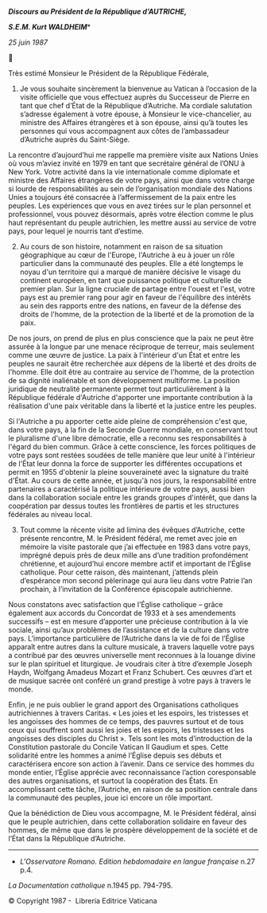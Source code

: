 ***Discours au Président de la République d’AUTRICHE,***

***S.E.M. Kurt WALDHEIM****

*25 juin 1987*



Très estimé Monsieur le Président de la République Fédérale,

1. Je vous souhaite sincèrement la bienvenue au Vatican à l’occasion de la visite officielle que vous effectuez auprès du Successeur de Pierre en tant que chef d’État de la République d’Autriche. Ma cordiale salutation s’adresse également à votre épouse, à Monsieur le vice-chancelier, au ministre des Affaires étrangères et à son épouse, ainsi qu’à toutes les personnes qui vous accompagnent aux côtes de l’ambassadeur d’Autriche auprès du Saint-Siège.

La rencontre d’aujourd’hui me rappelle ma première visite aux Nations Unies où vous m’aviez invité en 1979 en tant que secrétaire général de l’ONU à New York. Votre activité dans la vie internationale comme diplomate et ministre des Affaires étrangères de votre pays, ainsi que dans votre charge si lourde de responsabilités au sein de l’organisation mondiale des Nations Unies a toujours été consacrée à l’affermissement de la paix entre les peuples. Les expériences que vous en avez tirées sur le plan personnel et professionnel, vous pouvez désormais, après votre élection comme le plus haut représentant du peuple autrichien, les mettre aussi au service de votre pays, pour lequel je nourris tant d’estime.

2. Au cours de son histoire, notamment en raison de sa situation géographique au cœur de l'Europe, l'Autriche à eu à jouer un rôle particulier dans la communauté des peuples. Elle a été longtemps le noyau d'un territoire qui a marqué de manière décisive le visage du continent européen, en tant que puissance politique et culturelle de premier plan. Sur la ligne cruciale de partage entre l'ouest et l'est, votre pays est au premier rang pour agir en faveur de l'équilibre des intérêts au sein des rapports entre des nations, en faveur de la défense des droits de l'homme, de la protection de la liberté et de la promotion de la paix.

De nos jours, on prend de plus en plus conscience que la paix ne peut être assurée à la longue par une menace réciproque de terreur, mais seulement comme une œuvre de justice. La paix à l'intérieur d'un État et entre les peuples ne saurait être recherchée aux dépens de la liberté et des droits de l'homme. Elle doit être au contraire au service de l'homme, de la protection de sa dignité inaliénable et son développement multiforme. La position juridique de neutralité permanente permet tout particulièrement à la République fédérale d'Autriche d'apporter une importante contribution à la réalisation d'une paix véritable dans la liberté et la justice entre les peuples.

Si l'Autriche a pu apporter cette aide pleine de compréhension c'est que, dans votre pays, à la fin de la Seconde Guerre mondiale, en conservant tout le pluralisme d'une libre démocratie, elle a reconnu ses responsabilités à l'égard du bien commun. Grâce à cette conscience, les forces politiques de votre pays sont restées soudées de telle manière que leur unité à l'intérieur de l'État leur donna la force de supporter les différentes occupations et permit en 1955 d'obtenir la pleine souveraineté avec la signature du traité d'État. Au cours de cette année, et jusqu'à nos jours, la responsabilité entre partenaires a caractérisé la politique intérieure de votre pays, aussi bien dans la collaboration sociale entre les grands groupes d'intérêt, que dans la coopération par dessus toutes les frontières de partis et les structures fédérales au niveau local.

3. Tout comme la récente visite ad limina des évêques d’Autriche, cette présente rencontre, M. le Président fédéral, me remet avec joie en mémoire la visite pastorale que j’ai effectuée en 1983 dans votre pays, imprégné depuis près de deux mille ans d’une tradition profondément chrétienne, et aujourd’hui encore membre actif et important de l’Église catholique. Pour cette raison, dès maintenant, j’attends plein d’espérance mon second pèlerinage qui aura lieu dans votre Patrie l’an prochain, à l’invitation de la Conférence épiscopale autrichienne.

Nous constatons avec satisfaction que l’Église catholique – grâce également aux accords du Concordat de 1933 et à ses amendements successifs – est en mesure d’apporter une précieuse contribution à la vie sociale, ainsi qu’aux problèmes de l’assistance et de la culture dans votre pays. L’importance particulière de l’Autriche dans la vie de foi de l’Église apparaît entre autres dans la culture musicale, à travers laquelle votre pays a contribué par des œuvres universelle ment reconnues à la louange divine sur le plan spirituel et liturgique. Je voudrais citer à titre d’exemple Joseph Haydn, Wolfgang Amadeus Mozart et Franz Schubert. Ces œuvres d’art et de musique sacrée ont conféré un grand prestige à votre pays à travers le monde.

Enfin, je ne puis oublier le grand apport des Organisations catholiques autrichiennes à travers Caritas. « Les joies et les espoirs, les tristesses et les angoisses des hommes de ce temps, des pauvres surtout et de tous ceux qui souffrent sont aussi les joies et les espoirs, les tristesses et les angoisses des disciples du Christ ». Tels sont les mots d’introduction de la Constitution pastorale du Concile Vatican II Gaudium et spes. Cette solidarité entre les hommes a animé l’Église depuis ses débuts et caractérisera encore son action à l’avenir. Dans ce service des hommes du monde entier, l’Église apprécie avec reconnaissance l’action coresponsable des autres organisations, et surtout la coopération des États. En accomplissant cette tâche, l’Autriche, en raison de sa position centrale dans la communauté des peuples, joue ici encore un rôle important.

Que la bénédiction de Dieu vous accompagne, M. le Président fédéral, ainsi que le peuple autrichien, dans cette collaboration solidaire en faveur des hommes, de même que dans le prospère développement de la société et de l’État dans la République d’Autriche.

* * *

* *L'Osservatore Romano. Edition hebdomadaire en langue française* n.27 p.4.

*La Documentation catholique* n.1945 pp. 794-795.

© Copyright 1987 -  Libreria Editrice Vaticana